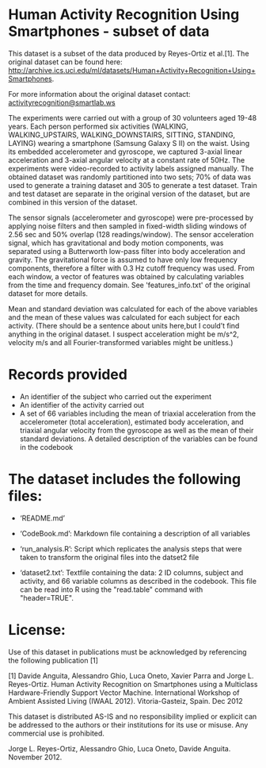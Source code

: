 Human Activity Recognition Using Smartphones - subset of data
==================================================================
This dataset is a subset of the data produced by Reyes-Ortiz et al.[1]. The original dataset can be found here:
http://archive.ics.uci.edu/ml/datasets/Human+Activity+Recognition+Using+Smartphones.

For more information about the original dataset contact: activityrecognition@smartlab.ws 

The experiments were carried out with a group of 30 volunteers aged 19-48 years. Each person performed six activities (WALKING, WALKING_UPSTAIRS, WALKING_DOWNSTAIRS, SITTING, STANDING, LAYING) wearing a smartphone (Samsung Galaxy S II) on the waist. Using its embedded accelerometer and gyroscope, we captured 3-axial linear acceleration and 3-axial angular velocity at a constant rate of 50Hz. The experiments were video-recorded to activity labels assigned manually. The obtained dataset was randomly partitioned into two sets; 70% of data was used to generate a training dataset and 305 to generate a test dataset. Train and test dataset are separate in the original version of the dataset, but are combined in this version of the dataset.

The sensor signals (accelerometer and gyroscope) were pre-processed by applying noise filters and then sampled in fixed-width sliding windows of 2.56 sec and 50% overlap (128 readings/window). The sensor acceleration signal, which has gravitational and body motion components, was separated using a Butterworth low-pass filter into body acceleration and gravity. The gravitational force is assumed to have only low frequency components, therefore a filter with 0.3 Hz cutoff frequency was used. From each window, a vector of features was obtained by calculating variables from the time and frequency domain. See 'features_info.txt' of the original dataset for more details.

Mean and standard deviation was calculated for each of the above variables and the mean of these values was calculated for each subject for each activity. (There should be a sentence about units here,but I could’t find anything in the original dataset. I suspect acceleration might be m/s^2, velocity m/s and all Fourier-transformed variables might be unitless.)

Records provided
======================================

- An identifier of the subject who carried out the experiment
- An identifier of the activity carried out
- A set of 66 variables including the mean of triaxial acceleration from the accelerometer (total acceleration), estimated body acceleration, and triaxial angular velocity from the gyroscope as well as the mean of their standard deviations. A detailed description of the variables can be found in the codebook

The dataset includes the following files:
=========================================

- ‘README.md’

- ‘CodeBook.md’: Markdown file containing a description of all variables

- ‘run_analysis.R’: Script which replicates the analysis steps that were taken to transform the original files into the datset2 file

- ‘dataset2.txt’: Textfile containing the data: 2 ID columns, subject and activity, and 66 variable columns as described in the codebook. This file can be read into R using the "read.table" command with "header=TRUE".


License:
========
Use of this dataset in publications must be acknowledged by referencing the following publication [1] 

[1] Davide Anguita, Alessandro Ghio, Luca Oneto, Xavier Parra and Jorge L. Reyes-Ortiz. Human Activity Recognition on Smartphones using a Multiclass Hardware-Friendly Support Vector Machine. International Workshop of Ambient Assisted Living (IWAAL 2012). Vitoria-Gasteiz, Spain. Dec 2012

This dataset is distributed AS-IS and no responsibility implied or explicit can be addressed to the authors or their institutions for its use or misuse. Any commercial use is prohibited.

Jorge L. Reyes-Ortiz, Alessandro Ghio, Luca Oneto, Davide Anguita. November 2012.
